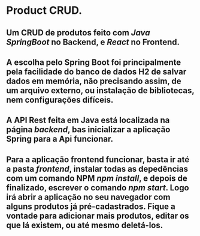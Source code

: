 # Product CRUD.

## Um CRUD de produtos feito com *Java SpringBoot* no Backend, e *React* no Frontend.

## A escolha pelo Spring Boot foi principalmente pela facilidade do banco de dados H2 de salvar dados em memória, não precisando assim, de um arquivo externo, ou instalação de bibliotecas, nem configurações difíceis.

## A API Rest feita em Java está localizada na página *backend*, bas inicializar a aplicação Spring para a Api funcionar.

## Para a aplicação frontend funcionar, basta ir até a pasta *frontend*,  instalar todas as depedências com um comando NPM *npm install*, e depois de finalizado, escrever o comando *npm start*. Logo irá abrir a aplicação no seu navegador com alguns produtos já pré-cadastrados. Fique a vontade para adicionar mais produtos, editar os que lá existem, ou até mesmo deletá-los.
